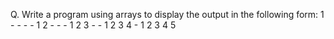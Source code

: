 Q. Write a program using arrays to display the output in the
following form:
1 - - - -
1 2 - - -
1 2 3 - -
1 2 3 4 -
1 2 3 4 5